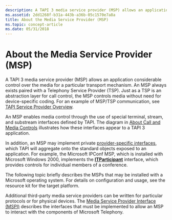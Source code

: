 ```yaml
---
description: A TAPI 3 media service provider (MSP) allows an application considerable control over the media for a particular transport mechanism.
ms.assetid: 2dd1268f-b31a-443b-a36b-05c1570e7a8a
title: About the Media Service Provider (MSP)
ms.topic: concept-article
ms.date: 05/31/2018
---
```


# About the Media Service Provider (MSP)

A TAPI 3 media service provider (MSP) allows an application considerable control over the media for a particular transport mechanism. An MSP always exists paired with a Telephony Service Provider (TSP). Just as a TSP is an abstraction layer for call control, the MSP controls media without need for device-specific coding. For an example of MSP/TSP communication, see [TAPI Service Provider Overview](./tapi-service-provider-overview.md).

An MSP enables media control through the use of special terminal, stream, and substream interfaces defined by TAPI. The diagram in [About Call and Media Controls](about-call-and-media-controls.md) illustrates how these interfaces appear to a TAPI 3 application.

In addition, an MSP may implement private [provider-specific interfaces](provider-specific-interfaces.md), which TAPI will aggregate onto the standard objects exposed to an application. For example, the Microsoft IPConf MSP, which is installed with Microsoft Windows 2000, implements the [**ITParticipant**](itparticipant.md) interface, which provides controls for individual members of a conference.

The following topic briefly describes the MSPs that may be installed with a Microsoft operating system. For details on configuration and usage, see the resource kit for the target platform.

Additional third-party media service providers can be written for particular protocols or for physical devices. The [Media Service Provider Interface (MSPI)](media-service-provider-interface-mspi-.md) describes the interfaces that must be implemented to allow an MSP to interact with the components of Microsoft Telephony.

 

 
